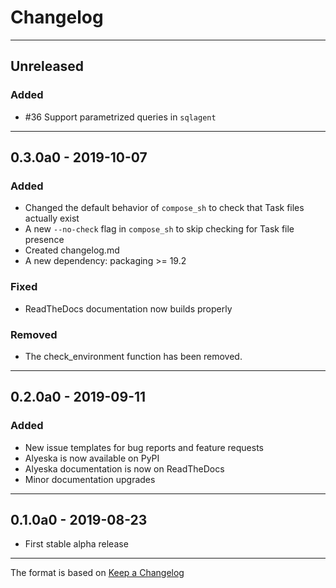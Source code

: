 # Changelog

---

## Unreleased

### Added

- #36 Support parametrized queries in `sqlagent`

---

## 0.3.0a0 - 2019-10-07

### Added

- Changed the default behavior of `compose_sh` to check that Task files actually exist
- A new `--no-check` flag in `compose_sh` to skip checking for Task file presence
- Created changelog.md
- A new dependency: packaging >= 19.2

### Fixed

- ReadTheDocs documentation now builds properly

### Removed

- The check_environment function has been removed.

---

## 0.2.0a0 - 2019-09-11

### Added

- New issue templates for bug reports and feature requests
- Alyeska is now available on PyPI
- Alyeska documentation is now on ReadTheDocs
- Minor documentation upgrades

---

## 0.1.0a0 - 2019-08-23

- First stable alpha release

---

[Unreleased]: https://github.com/Dynatrace/alyeska/tree/master
[0.2.0a0]: https://github.com/Dynatrace/alyeska/tree/v0.3.0a
[0.2.0a0]: https://github.com/Dynatrace/alyeska/tree/v0.2.0a
[0.1.0a0]: https://github.com/Dynatrace/alyeska/tree/v0.1.0a

The format is based on [Keep a Changelog](https://keepachangelog.com/en/1.0.0/)
